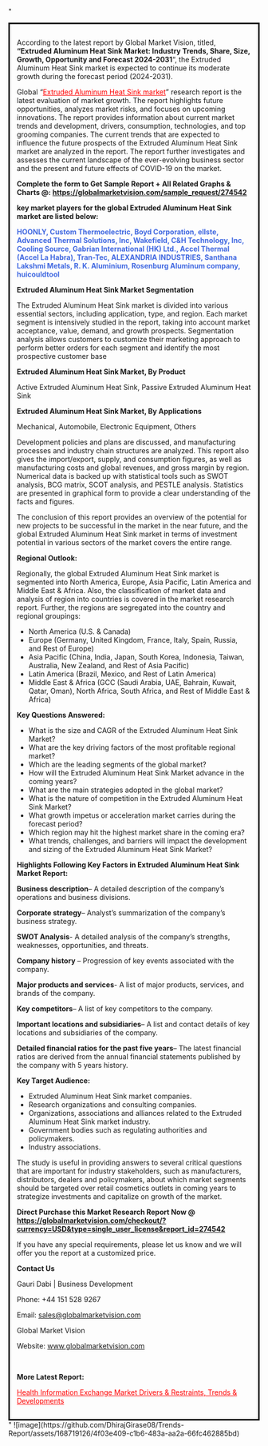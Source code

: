 "<div style='border: 3px solid black; padding: 1em;'>

According to the latest report by Global Market Vision, titled, <strong>“Extruded Aluminum Heat Sink Market: Industry Trends, Share, Size, Growth, Opportunity and Forecast 2024-2031</strong>“, the Extruded Aluminum Heat Sink market is expected to continue its moderate growth during the forecast period (2024-2031).

Global “<a style='color: #ff0000;' href='https://globalmarketvision.com/reports/global-extruded-aluminum-heat-sink-market/274542'>Extruded Aluminum Heat Sink market</a>” research report is the latest evaluation of market growth. The report highlights future opportunities, analyzes market risks, and focuses on upcoming innovations. The report provides information about current market trends and development, drivers, consumption, technologies, and top grooming companies. The current trends that are expected to influence the future prospects of the Extruded Aluminum Heat Sink market are analyzed in the report. The report further investigates and assesses the current landscape of the ever-evolving business sector and the present and future effects of COVID-19 on the market.

<strong>Complete the form to Get Sample Report + All Related Graphs &amp; Charts @: <a style='color: #ff0000;' href='https://globalmarketvision.com/sample_request/274542?utm_source=linkedinPulse&utm_medium=SN&utm_campaign=SN'><strong>https://globalmarketvision.com/sample_request/274542</strong></a></strong>

<strong>key market players for the global Extruded Aluminum Heat Sink market are listed below:</strong>

<strong style='color: #4169e1;'>HOONLY, Custom Thermoelectric, Boyd Corporation, ellste, Advanced Thermal Solutions, Inc, Wakefield, C&H Technology, Inc, Cooling Source, Gabrian International (HK) Ltd., Accel Thermal (Accel La Habra), Tran-Tec, ALEXANDRIA INDUSTRIES, Santhana Lakshmi Metals, R. K. Aluminium, Rosenburg Aluminum company, huicouldtool</strong>

<strong>Extruded Aluminum Heat Sink Market Segmentation</strong>

The Extruded Aluminum Heat Sink market is divided into various essential sectors, including application, type, and region. Each market segment is intensively studied in the report, taking into account market acceptance, value, demand, and growth prospects. Segmentation analysis allows customers to customize their marketing approach to perform better orders for each segment and identify the most prospective customer base

<strong>Extruded Aluminum Heat Sink Market, By Product</strong>

Active Extruded Aluminum Heat Sink, Passive Extruded Aluminum Heat Sink

<strong>Extruded Aluminum Heat Sink Market, By Applications</strong>

Mechanical, Automobile, Electronic Equipment, Others

Development policies and plans are discussed, and manufacturing processes and industry chain structures are analyzed. This report also gives the import/export, supply, and consumption figures, as well as manufacturing costs and global revenues, and gross margin by region. Numerical data is backed up with statistical tools such as SWOT analysis, BCG matrix, SCOT analysis, and PESTLE analysis. Statistics are presented in graphical form to provide a clear understanding of the facts and figures.

The conclusion of this report provides an overview of the potential for new projects to be successful in the market in the near future, and the global Extruded Aluminum Heat Sink market in terms of investment potential in various sectors of the market covers the entire range.

<strong>Regional Outlook:</strong>

Regionally, the global Extruded Aluminum Heat Sink market is segmented into North America, Europe, Asia Pacific, Latin America and Middle East &amp; Africa. Also, the classification of market data and analysis of region into countries is covered in the market research report. Further, the regions are segregated into the country and regional groupings:
<ul>
  <li>North America (U.S. &amp; Canada)</li>
  <li>Europe (Germany, United Kingdom, France, Italy, Spain, Russia, and Rest of Europe)</li>
  <li>Asia Pacific (China, India, Japan, South Korea, Indonesia, Taiwan, Australia, New Zealand, and Rest of Asia Pacific)</li>
  <li>Latin America (Brazil, Mexico, and Rest of Latin America)</li>
  <li>Middle East &amp; Africa (GCC (Saudi Arabia, UAE, Bahrain, Kuwait, Qatar, Oman), North Africa, South Africa, and Rest of Middle East &amp; Africa)</li>
</ul>
<strong>Key Questions Answered:</strong>
<ul>
  <li>What is the size and CAGR of the Extruded Aluminum Heat Sink Market?</li>
  <li>What are the key driving factors of the most profitable regional market?</li>
  <li>Which are the leading segments of the global market?</li>
  <li>How will the Extruded Aluminum Heat Sink Market advance in the coming years?</li>
  <li>What are the main strategies adopted in the global market?</li>
  <li>What is the nature of competition in the Extruded Aluminum Heat Sink Market?</li>
  <li>What growth impetus or acceleration market carries during the forecast period?</li>
  <li>Which region may hit the highest market share in the coming era?</li>
  <li>What trends, challenges, and barriers will impact the development and sizing of the Extruded Aluminum Heat Sink Market?</li>
</ul>
<strong>Highlights Following Key Factors in Extruded Aluminum Heat Sink Market Report:</strong>

<strong>Business description</strong>– A detailed description of the company’s operations and business divisions.

<strong>Corporate strategy</strong>– Analyst’s summarization of the company’s business strategy.

<strong>SWOT Analysis</strong>- A detailed analysis of the company’s strengths, weaknesses, opportunities, and threats.

<strong>Company history</strong> – Progression of key events associated with the company.

<strong>Major products and services</strong>- A list of major products, services, and brands of the company.

<strong>Key competitors</strong>– A list of key competitors to the company.

<strong>Important locations and subsidiaries</strong>– A list and contact details of key locations and subsidiaries of the company.

<strong>Detailed financial ratios for the past five years</strong>– The latest financial ratios are derived from the annual financial statements published by the company with 5 years history.

<strong>Key Target Audience:</strong>
<ul>
  <li>Extruded Aluminum Heat Sink market companies.</li>
  <li>Research organizations and consulting companies.</li>
  <li>Organizations, associations and alliances related to the Extruded Aluminum Heat Sink market industry.</li>
  <li>Government bodies such as regulating authorities and policymakers.</li>
  <li>Industry associations.</li>
</ul>
The study is useful in providing answers to several critical questions that are important for industry stakeholders, such as manufacturers, distributors, dealers and policymakers, about which market segments should be targeted over retail cosmetics outlets in coming years to strategize investments and capitalize on growth of the market.

<strong>Direct Purchase this Market Research Report Now @ </strong><strong><a style='color: #ff0000;' href='https://globalmarketvision.com/checkout/?currency=USD&type=single_user_license&report_id=274542?utm_source=linkedinPulse&utm_medium=SN&utm_campaign=SN'><strong>https://globalmarketvision.com/checkout/?currency=USD&type=single_user_license&report_id=274542</strong></a></strong>

If you have any special requirements, please let us know and we will offer you the report at a customized price.
<p id='ember58' class='ember-view reader-content-blocks__paragraph'><strong>Contact Us</strong></p>
<p id='ember59' class='ember-view reader-content-blocks__paragraph'>Gauri Dabi | Business Development</p>
<p id='ember60' class='ember-view reader-content-blocks__paragraph'>Phone: +44 151 528 9267</p>
Email: <a href='mailto:sales@globalmarketvision.com'>sales@globalmarketvision.com</a>

Global Market Vision

Website: <a href='http://www.globalmarketvision.com'>www.globalmarketvision.com</a>

&nbsp;

<strong>More Latest Report:</strong>

<a style='color: #ff0000;' href='https://medium.com/@namratasonawane27/health-information-exchange-market-drivers-restraints-trends-developments-14bc90cab7fc'>Health Information Exchange Market Drivers & Restraints, Trends & Developments</a>

</div>"
![image](https://github.com/DhirajGirase08/Trends-Report/assets/168719126/4f03e409-c1b6-483a-aa2a-66fc462885bd)
